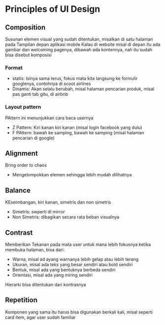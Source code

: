 # Principles of UI Design
## Composition
Susunan elemen visual yang sudah ditentukan, misalkan di satu halaman pada Tampilan depan aplikasi mobile
Kalau di website misal di depan itu ada gambar dan welcoming pagenya, dibawah ada kontennya, nah itu sudah bisa disebut komposisi

### Format 
- statis: Isinya sama terus, fokus mata kita langsung ke formulir googlenya, contohnya di scoot airlines
- Dinamis: Akan selalu berubah, misal halaman pencarian produk, misal pas ganti tab gitu, di airbnb

### Layout pattern
PAttern ini menunjukkan cara baca usernya
- Z Pattern: Kiri kanan kiri kanan (misal login facebook yang dulu)
- F PAttern: bawah ke samping, bawah ke samping (misal halaman pencarian di google)


## Alignment
Bring order to chaos
- Mengelompokkan elemen sehingga lebih mudah dilihatnya 


## Balance
KEseimbangan, kiri kanan, simetris dan non simetris
- Simetris: swperti di mirror
- Non Simetris: dibagikan secara rata beban visualnya 


## Contrast
Memberikan Tekanan pada mata user untuk mana lebih fokusnya ketika membuka halaman, bisa dari:
- Warna, misal ad ayang warnanya lebih gelap atau lebih terang
- Ukuran, misal ada teks yang besar sendiri atau bold sendiri
- Bentuk, misal ada yang bentuknya berbeda sendiri
- Orientasi, misal ada yang miring sendiri

Hierarki bisa ditentukan dari kontrasnya

## Repetition
Komponen yang sama itu harus bisa digunakan berkali kali, misal seperti card item, agar user sudah familiar
